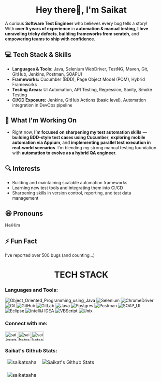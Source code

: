<h1 align="center">Hey there👋, I'm Saikat</h1>
<!--<h3 align="center">Software Test Engineer</h3>
<p align="left">
    <a href="https://github.com/ryo-ma/github-profile-trophy">
        <img src="https://github-profile-trophy.vercel.app/?username=saikats676&row=2&column=7&theme=matrix" alt="saikatsaha" />
    </a>
</p> -->

A curious **Software Test Engineer** who believes every bug tells a story!
With **over 5 years of experience** in **automation & manual testing**, **I love unraveling tricky defects**, **building frameworks from scratch**, and **empowering teams to ship with confidence**.

## 💻 Tech Stack & Skills
- **Languages & Tools:** Java, Selenium WebDriver, TestNG, Maven, Git, GitHub, Jenkins, Postman, SOAPUI
- **Frameworks:** Cucumber (BDD), Page Object Model (POM), Hybrid Frameworks
- **Testing Areas:** UI Automation, API Testing, Regression, Sanity, Smoke Testing
- **CI/CD Exposure:** Jenkins, GitHub Actions (basic level), Automation integration in DevOps pipeline


## 🚀 What I'm Working On
- Right now, **I’m focused on sharpening my test automation skills** — **building BDD-style test cases using Cucumber**, **exploring mobile automation via Appium**, and **implementing parallel test execution in real-world scenarios**. I'm blending my strong manual testing foundation with **automation to evolve as a hybrid QA engineer**.

## 🔍 Interests
- Building and maintaining scalable automation frameworks
- Learning new test tools and integrating them into CI/CD
- Sharpening skills in version control, reporting, and test data management

## 😄 Pronouns
He/Him

## ⚡ Fun Fact
I’ve reported over 500 bugs (and counting...)


<h1 align="center">TECH STACK</h1>
<h3 align="left">Languages and Tools:</h3>

![Object_Oriented_Programming_using_Java](https://img.shields.io/badge/Object_Oriented_Programming_using_Java-%23F5010C.svg?style=for-the-badge&logo=Object_Oriented_Programming_using_Java&logoColor=white)
![Selenium](https://img.shields.io/badge/-selenium-%43B02A?style=for-the-badge&logo=selenium&logoColor=white)
![ChromeDriver](https://img.shields.io/badge/ChromeDriver-4285F4?style=for-the-badge&logo=GoogleChrome&logoColor=white)
![Git](https://img.shields.io/badge/git-%23F05033.svg?style=for-the-badge&logo=git&logoColor=white)
![GitHub](https://img.shields.io/badge/github-%23121011.svg?style=for-the-badge&logo=github&logoColor=white)
![GitLab](https://img.shields.io/badge/gitlab-%23181717.svg?style=for-the-badge&logo=gitlab&logoColor=white)
![Java](https://img.shields.io/badge/java-%23ED8B00.svg?style=for-the-badge&logo=openjdk&logoColor=white)
![Postgres](https://img.shields.io/badge/postgres-%23316192.svg?style=for-the-badge&logo=postgresql&logoColor=white)
![Postman](https://img.shields.io/badge/Postman-FF6C37?style=for-the-badge&logo=postman&logoColor=white)
![SOAP_UI](https://img.shields.io/badge/SOAP_UI-F2C811?style=for-the-badge&logo=soapui&logoColor=black)
![Eclipse](https://img.shields.io/badge/Eclipse-9933CC?style=for-the-badge&logo=Eclipse&logoColor=white)
![IntelliJ IDEA](https://img.shields.io/badge/IntelliJIDEA-000000.svg?style=for-the-badge&logo=intellij-idea&logoColor=white)
![VBScript](https://img.shields.io/badge/VB_Script-%233A95E3.svg?style=for-the-badge&logo=vbscript&logoColor=white)
![Unix](https://img.shields.io/badge/Unix-%23121011.svg?style=for-the-badge&logo=unix&logoColor=white)
<h3 align="left">Connect with me:</h3>
<p align="left">
    <a href="https://www.linkedin.com/in/saikat-saha-qa-engineer/" target="blank">
        <img align="center" src="https://cdn.jsdelivr.net/npm/simple-icons@3.0.1/icons/linkedin.svg" alt="saikatsaha" height="30" width="40" />
    </a>
    <a href="https://www.facebook.com/saikat.saha.3511" target="blank">
        <img align="center" src="https://cdn.jsdelivr.net/npm/simple-icons@3.0.1/icons/facebook.svg" alt="saikatsaha" height="30" width="40" />
    </a>
    <a href="https://www.instagram.com/saikat.irl/" target="blank">
        <img align="center" src="https://cdn.jsdelivr.net/npm/simple-icons@3.0.1/icons/instagram.svg" alt="saikatsaha" height="30" width="40" />
    </a>
</p>

<h3 align="left">Saikat's Github Stats:</h3>
<table align="center" border="0" cellpadding="0" cellspacing="0">
    <thead>
        <tr>
            <td>
                <img align="left" src="https://github-readme-stats.vercel.app/api/top-langs?username=saikats676&show_icons=true&locale=en&layout=compact&theme=tokyonight" alt="saikatsaha" />
            </td>
            <td>
                <img align="center" src="https://github-readme-stats.vercel.app/api?username=saikats676&show_icons=true&locale=en&theme=tokyonight" alt="Saikat's Github Stats" />
            </td>
        </tr>
    </thead>
</table>
<table align="center" border="0" cellpadding="0" cellspacing="0">
    <thead>
        <tr>
            <td>
                <img align="center" src="https://github-readme-streak-stats.herokuapp.com/?user=saikats676&theme=tokyonight" alt="saikatsaha" />
            </td>
        </tr>
    </thead>
</table>




<!--
- 🔭 I’m currently working as Software Test Engineer at Amdocs, ensuring the delivery of high-quality software solutions.
- 🌱 I’m currently learning advanced techniques in test automation and exploring new tools to enhance my testing skills.
- 👯 I’m looking to collaborate on projects related to API Testing, Selenium, and Automation Frameworks. Let's build robust and efficient testing solutions together!
- 🤔 I’m looking for help with ...
- 📫 How to reach me: Feel free to connect with me via saikats676@gmail.com. I'm always open to discussions and collaborations.
- ⚡ Fun fact: Detected 200+ defects. -->
